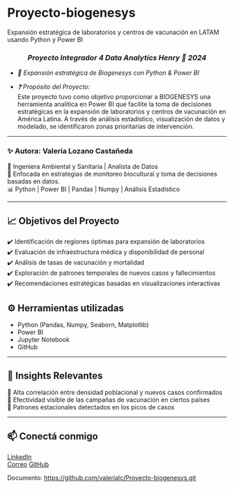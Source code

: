 # Proyecto-biogenesys
Expansión estratégica de laboratorios y centros de vacunación en LATAM usando Python y Power BI
### ***<div align="center">Proyecto Integrador 4 Data Analytics Henry 🚀 2024</div>***  

- *🧪 Expansión estratégica de Biogenesys con Python & Power BI*  

- *❓ Propósito del Proyecto:*  
Este proyecto tuvo como objetivo proporcionar a BIOGENESYS una herramienta analítica en Power BI que facilite la toma de decisiones estratégicas en la expansión de laboratorios y centros de vacunación en América Latina. A través de análisis estadístico, visualización de datos y modelado, se identificaron zonas prioritarias de intervención.

---

### ✨ Autora: **Valeria Lozano Castañeda**

📍 Ingeniera Ambiental y Sanitaria | Analista de Datos  
🌱 Enfocada en estrategias de monitoreo biocultural y toma de decisiones basadas en datos.  
📊 Python | Power BI | Pandas | Numpy | Análisis Estadístico

---

## 📈 Objetivos del Proyecto

✔️ Identificación de regiones óptimas para expansión de laboratorios  
✔️ Evaluación de infraestructura médica y disponibilidad de personal  
✔️ Análisis de tasas de vacunación y mortalidad  
✔️ Exploración de patrones temporales de nuevos casos y fallecimientos  
✔️ Recomendaciones estratégicas basadas en visualizaciones interactivas  

## ⚙️ Herramientas utilizadas

- Python (Pandas, Numpy, Seaborn, Matplotlib)
- Power BI
- Jupyter Notebook
- GitHub

---

## 🧠 Insights Relevantes

📌 Alta correlación entre densidad poblacional y nuevos casos confirmados  
📌 Efectividad visible de las campañas de vacunación en ciertos países  
📌 Patrones estacionales detectados en los picos de casos  

---

## 📫 Conectá conmigo

[LinkedIn](https://www.linkedin.com/in/valerialozano)  
[Correo](mailto:valerialozano0600@email.com)
[GitHub](https://github.com/valerialc)

Documento: https://github.com/valerialc/Proyecto-biogenesys.git 


